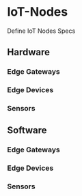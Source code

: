 # IoT-Nodes
Define IoT Nodes Specs

## Hardware
  ### Edge Gateways
  
  ### Edge Devices
  
  ### Sensors
  
## Software
  ### Edge Gateways
  
  ### Edge Devices
  
  ### Sensors
